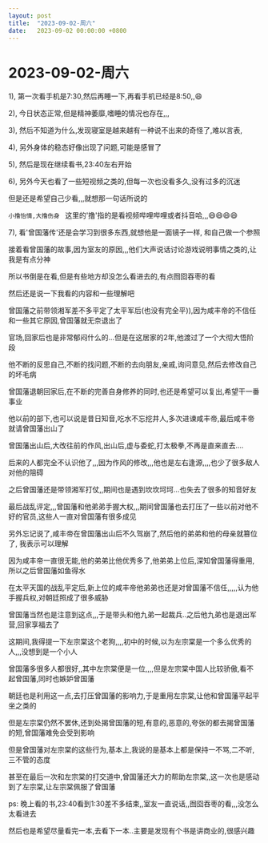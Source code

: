 ```yaml
---
layout: post
title:  "2023-09-02-周六"
date:   2023-09-02 00:00:00 +0800
---
```




# 2023-09-02-周六



1), 第一次看手机是7:30,然后再睡一下,再看手机已经是8:50,,😄

2), 今日状态正常,但是精神萎靡,嗜睡的情况也存在,,,

3), 然后不知道为什么,发现寝室是越来越有一种说不出来的奇怪了,难以言表,

4), 另外身体的稳态好像出现了问题,可能是感冒了

5), 然后是现在继续看书,23:40左右开始

6), 另外今天也看了一些短视频之类的,但每一次也没看多久,没有过多的沉迷

但是还是希望自己少看,,,就想那一句话所说的

`小撸怡情,大撸伤身 ` 这里的'撸'指的是看视频哔哩哔哩或者抖音哈,,,😄😄😄😄

7), 看'曾国藩传'还是会学习到很多东西,就想他是一面镜子一样, 和自己做一个参照

接着看曾国藩的故事,因为室友的原因,,,他们大声说话讨论游戏说明事情之类的,让我是有点分神

所以书倒是在看,但是有些地方却没怎么看进去的,有点囫囵吞枣的看

然后还是说一下我看的内容和一些理解吧

曾国藩之前带领湘军差不多平定了太平军后(也没有完全平)),因为咸丰帝的不信任和一些其它原因,曾国藩就无奈退出了

官场,回家后也是非常郁闷什么的...但是在这居家的2年,他渡过了一个大彻大悟阶段

他不断的反思自己,不断的找问题,不断的去向朋友,亲戚,询问意见,然后去修改自己的坏毛病

曾国藩退朝回家后,在不断的完善自身修养的同时,也还是希望可以复出,希望干一番事业

他以前的部下,也可以说是昔日知音,吃水不忘挖井人,多次进谏咸丰帝,最后咸丰帝就请曾国藩出山了

曾国藩出山后,大改往前的作风,出山后,虚与委蛇,打太极拳,不再是直来直去....

后来的人都完全不认识他了,,,因为作风的修改,,,他也是左右逢源,,,,也少了很多敌人对他的阻碍

之后曾国藩还是带领湘军打仗,,期间也是遇到坎坎坷坷...也失去了很多的知音好友

最后战乱评定,,,曾国藩和他弟弟手握大权,,,期间曾国藩也去打压了一些以前对他不好的官员,这些人一直对曾国藩有很多成见

另外忘记说了,咸丰帝在曾国藩出山后不久驾崩了,然后他的弟弟和他的母亲就篡位了, 我表示可以理解

因为咸丰帝一直很无能,他的弟弟比他优秀多了,他弟弟上位后,深知曾国藩得重用,所以之后曾国藩如鱼得水

在太平天国的战乱平定后,新上位的咸丰帝他弟弟也还是对曾国藩不信任,,,,,认为他手握兵权,对朝廷照成了很多威胁

曾国藩当然也是注意到这点,,,于是带头和他九弟一起裁兵..之后他九弟也是退出军营,回家享福去了

这期间,我得提一下左宗棠这个老狗,,,,初中的时候,以为左宗棠是一个多么优秀的人,,,没想到是一个小人

曾国藩多很多人都很好,,其中左宗棠便是一位,,,,但是左宗棠中国人比较骄傲,看不起曾国藩,同时也嫉妒曾国藩

朝廷也是利用这一点,去打压曾国藩的影响力,于是重用左宗棠,让他和曾国藩平起平坐之类的

但是左宗棠仍然不罢休,还到处揭曾国藩的短,有意的,恶意的,夸张的都去揭曾国藩的短,曾国藩难免会受到影响

但是曾国藩对左宗棠的这些行为,基本上,我说的是基本上都是保持一不骂,二不听,三不管的态度

甚至在最后一次和左宗棠的打交道中,曾国藩还大力的帮助左宗棠,,这一次也是感动到了左宗棠,让左宗棠佩服了曾国藩

ps: 晚上看的书,23:40看到1:30差不多结束,,室友一直说话,,囫囵吞枣的看,,,没怎么太看进去

然后也是希望尽量看完一本,去看下一本..主要是发现有个书是讲商业的,很感兴趣
